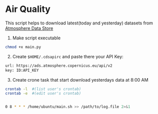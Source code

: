 # Air Quality

This script helps to download latest(today and yesterday) datasets from [Atmosphere Data Store](https://ads.atmosphere.copernicus.eu/cdsapp#!/dataset/cams-global-atmospheric-composition-forecasts?tab=form)  

1. Make script executable

```sh
chmod +x main.py
```

2. Create `$HOME/.cdsapirc` and paste there your API Key:

```sh
url: https://ads.atmosphere.copernicus.eu/api/v2
key: ID:API_KEY
```

3. Create crone task that start download yesterdays data at 8:00 AM

```sh
crontab -l	#(list user's crontab)
crontab -e	#(edit user's crontab)


0 8 * * * /home/ubuntu/main.sh >> /path/to/log.file 2>&1
```
